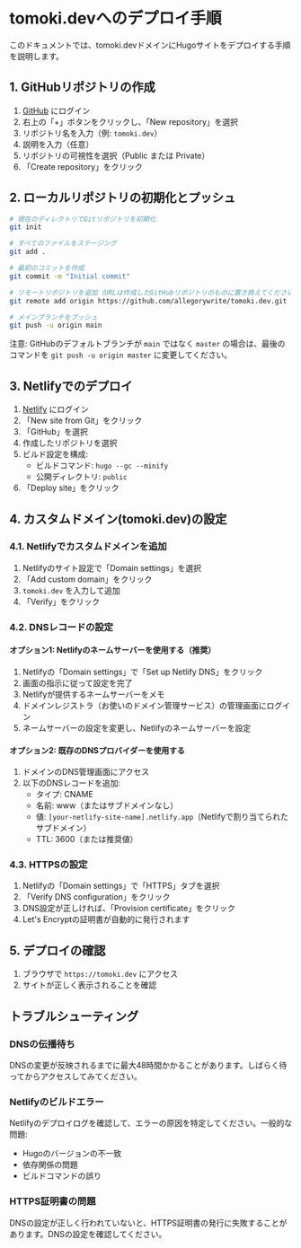 # tomoki.devへのデプロイ手順

このドキュメントでは、tomoki.devドメインにHugoサイトをデプロイする手順を説明します。

## 1. GitHubリポジトリの作成

1. [GitHub](https://github.com/) にログイン
2. 右上の「+」ボタンをクリックし、「New repository」を選択
3. リポジトリ名を入力（例: `tomoki.dev`）
4. 説明を入力（任意）
5. リポジトリの可視性を選択（Public または Private）
6. 「Create repository」をクリック

## 2. ローカルリポジトリの初期化とプッシュ

```bash
# 現在のディレクトリでGitリポジトリを初期化
git init

# すべてのファイルをステージング
git add .

# 最初のコミットを作成
git commit -m "Initial commit"

# リモートリポジトリを追加（URLは作成したGitHubリポジトリのものに置き換えてください）
git remote add origin https://github.com/allegorywrite/tomoki.dev.git

# メインブランチをプッシュ
git push -u origin main
```

注意: GitHubのデフォルトブランチが `main` ではなく `master` の場合は、最後のコマンドを `git push -u origin master` に変更してください。

## 3. Netlifyでのデプロイ

1. [Netlify](https://app.netlify.com/) にログイン
2. 「New site from Git」をクリック
3. 「GitHub」を選択
4. 作成したリポジトリを選択
5. ビルド設定を構成:
   - ビルドコマンド: `hugo --gc --minify`
   - 公開ディレクトリ: `public`
6. 「Deploy site」をクリック

## 4. カスタムドメイン(tomoki.dev)の設定

### 4.1. Netlifyでカスタムドメインを追加

1. Netlifyのサイト設定で「Domain settings」を選択
2. 「Add custom domain」をクリック
3. `tomoki.dev` を入力して追加
4. 「Verify」をクリック

### 4.2. DNSレコードの設定

#### オプション1: Netlifyのネームサーバーを使用する（推奨）

1. Netlifyの「Domain settings」で「Set up Netlify DNS」をクリック
2. 画面の指示に従って設定を完了
3. Netlifyが提供するネームサーバーをメモ
4. ドメインレジストラ（お使いのドメイン管理サービス）の管理画面にログイン
5. ネームサーバーの設定を変更し、Netlifyのネームサーバーを設定

#### オプション2: 既存のDNSプロバイダーを使用する

1. ドメインのDNS管理画面にアクセス
2. 以下のDNSレコードを追加:
   - タイプ: CNAME
   - 名前: www（またはサブドメインなし）
   - 値: `[your-netlify-site-name].netlify.app`（Netlifyで割り当てられたサブドメイン）
   - TTL: 3600（または推奨値）

### 4.3. HTTPSの設定

1. Netlifyの「Domain settings」で「HTTPS」タブを選択
2. 「Verify DNS configuration」をクリック
3. DNS設定が正しければ、「Provision certificate」をクリック
4. Let's Encryptの証明書が自動的に発行されます

## 5. デプロイの確認

1. ブラウザで `https://tomoki.dev` にアクセス
2. サイトが正しく表示されることを確認

## トラブルシューティング

### DNSの伝播待ち

DNSの変更が反映されるまでに最大48時間かかることがあります。しばらく待ってからアクセスしてみてください。

### Netlifyのビルドエラー

Netlifyのデプロイログを確認して、エラーの原因を特定してください。一般的な問題:

- Hugoのバージョンの不一致
- 依存関係の問題
- ビルドコマンドの誤り

### HTTPS証明書の問題

DNSの設定が正しく行われていないと、HTTPS証明書の発行に失敗することがあります。DNSの設定を確認してください。
